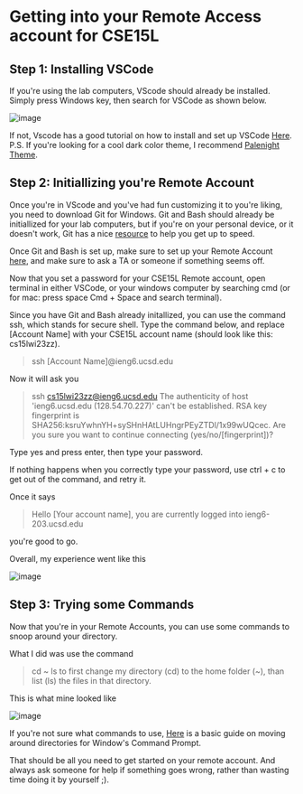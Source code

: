 # Getting into your Remote Access account for CSE15L
## Step 1: Installing VSCode

If you're using the lab computers, VScode should already be installed. Simply press Windows key, then search for VSCode as shown below.


![image](https://user-images.githubusercontent.com/98483167/211942449-47d23e42-a56f-4093-b9b1-491b378b21a4.png)


If not, Vscode has a good tutorial on how to install and set up VSCode [Here](https://code.visualstudio.com/docs/setup/setup-overview). P.S. If you're looking for a cool dark color theme, I recommend [Palenight Theme](https://marketplace.visualstudio.com/items?itemName=whizkydee.material-palenight-theme).

## Step 2: Initiallizing you're Remote Account
Once you're in VScode and you've had fun customizing it to you're liking, you need to download Git for Windows. Git and Bash should already be initiallized for your lab computers, but if you're on your personal device, or it doesn't work, Git has a nice [resource](https://gitforwindows.org/) to help you get up to speed.

Once Git and Bash is set up, make sure to set up your Remote Account [here]("https://sdacs.ucsd.edu/~icc/index.php), and make sure to ask a TA or someone if something seems off. 

Now that you set a password for your CSE15L Remote account, open terminal in either VSCode, or your windows computer by searching cmd (or for mac: press space Cmd + Space and search terminal). 

Since you have Git and Bash already initallized, you can use the command ssh, which stands for secure shell. Type the command below, and replace [Account Name] with your CSE15L account name (should look like this: cs15lwi23zz).

> ssh [Account Name]@ieng6.ucsd.edu

Now it will ask you 

>ssh cs15lwi23zz@ieng6.ucsd.edu
>The authenticity of host 'ieng6.ucsd.edu (128.54.70.227)' can't be established.
>RSA key fingerprint is SHA256:ksruYwhnYH+sySHnHAtLUHngrPEyZTDl/1x99wUQcec.
>Are you sure you want to continue connecting (yes/no/[fingerprint])? 

Type yes and press enter, then type your password.

If nothing happens when you correctly type your password, use ctrl + c to get out of the command, and retry it. 

Once it says
>Hello [Your account name], you are currently logged into ieng6-203.ucsd.edu

you're good to go.

Overall, my experience went like this

![image](https://user-images.githubusercontent.com/98483167/211944707-463eb42a-7190-418b-abbd-3ddf36ad4d20.png)

## Step 3: Trying some Commands
Now that you're in your Remote Accounts, you can use some commands to snoop around your directory.

What I did was use the command
>cd ~
>ls
to first change my directory (cd) to the home folder (~), than list (ls) the files in that directory.

This is what mine looked like

![image](https://user-images.githubusercontent.com/98483167/211945294-c7590ef8-51b7-4376-9067-1a0225d7762a.png)

If you're not sure what commands to use, [Here](https://www.lifewire.com/change-directories-in-command-prompt-5185508) is a basic guide on moving around directories for Window's Command Prompt.

That should be all you need to get started on your remote account. And always ask someone for help if something goes wrong, rather than wasting time doing it by yourself ;).


